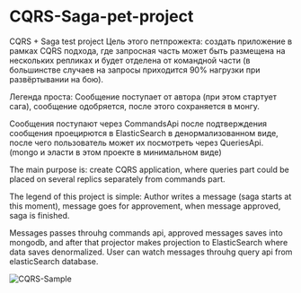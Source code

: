 # CQRS-Saga-pet-project
CQRS + Saga test project 
Цель этого петпрожекта: создать приложение в рамках CQRS подхода, где запросная часть может быть размещена на нескольких репликах и будет отделена от командной части (в большинстве случаев на запросы приходится 90% нагрузки при развёртывании на бою).

Легенда проста: Сообщение поступает от автора (при этом стартует сага), сообщение одобряется, после этого сохраняется в монгу.

Сообщения поступают через CommandsApi после подтверждения сообщения проецирются в ElasticSearch в денормализованном виде, после чего пользователь может их посмотреть через QueriesApi. (mongo и эласти в этом проекте в минимальном виде)

The main purpose is: create CQRS application, where queries part could be placed on several replics separately from commands part.

The legend of this project is simple: Author writes a message (saga starts at this moment), message goes for approvement, when message approved, saga is finished. 

Messages passes throuhg commands api, approved messages saves into mongodb, and after that projector makes projection to ElasticSearch where data saves denormalized.
User can watch messages throuhg query api from elasticSearch database.

![CQRS-Sample](https://user-images.githubusercontent.com/50134408/126861375-6285a227-8169-4feb-8ad8-00ed4e3276bf.jpg)

